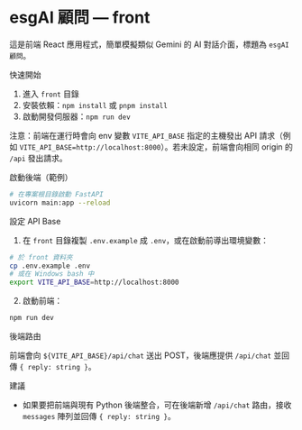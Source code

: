 # esgAI 顧問 — front

這是前端 React 應用程式，簡單模擬類似 Gemini 的 AI 對話介面，標題為 `esgAI顧問`。

快速開始

1. 進入 `front` 目錄
2. 安裝依賴：`npm install` 或 `pnpm install`
3. 啟動開發伺服器：`npm run dev`


注意：前端在運行時會向 env 變數 `VITE_API_BASE` 指定的主機發出 API 請求（例如 `VITE_API_BASE=http://localhost:8000`）。若未設定，前端會向相同 origin 的 `/api` 發出請求。

啟動後端（範例）

```bash
# 在專案根目錄啟動 FastAPI
uvicorn main:app --reload
```

設定 API Base

1. 在 `front` 目錄複製 `.env.example` 成 `.env`，或在啟動前導出環境變數：

```bash
# 於 front 資料夾
cp .env.example .env
# 或在 Windows bash 中
export VITE_API_BASE=http://localhost:8000
```

2. 啟動前端：

```bash
npm run dev
```

後端路由

前端會向 `${VITE_API_BASE}/api/chat` 送出 POST，後端應提供 `/api/chat` 並回傳 `{ reply: string }`。

建議

- 如果要把前端與現有 Python 後端整合，可在後端新增 `/api/chat` 路由，接收 `messages` 陣列並回傳 `{ reply: string }`。
